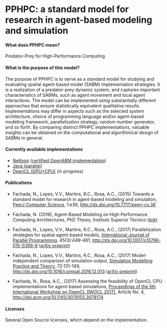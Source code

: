 # PPHPC: a standard model for research in agent-based modeling and simulation

#### What does PPHPC mean?

Predator-Prey for High-Performance Computing

#### What is the purpose of this model?

The purpose of PPHPC is to serve as a standard model for studying and evaluating
spatial agent-based model (SABM) implementation strategies. It is a realization
of a predator-prey dynamic system, and captures important characteristics of
SABMs, such as agent movement and local agent interactions. The model can be
implemented using substantially different approaches that ensure statistically
equivalent qualitative results. Implementations may differ in aspects such as
the selected system architecture, choice of programming language and/or
agent-based modeling framework, parallelization strategy, random number
generator, and so forth. By comparing distinct PPHPC implementations, valuable
insights can be obtained on the computational and algorithmical design of SABMs
in general.

#### Currently available implementations

* [Netlogo](https://github.com/fakenmc/pphpc/tree/netlogo/netlogo)
([certified OpenABM implementation](https://www.openabm.org/model/4693/))
* [Java (parallel)](https://github.com/fakenmc/pphpc/tree/java/java)
* [OpenCL (GPU+CPU)](https://github.com/fakenmc/pphpc/tree/opencl/opencl)
(in progress)

#### Publications

* Fachada, N., Lopes, V.V., Martins, R.C., Rosa, A.C., (2015)
Towards a standard model for research in agent-based modeling and simulation,
[PeerJ Computer Science](https://peerj.com/computer-science/),
1:e36,
http://dx.doi.org/10.7717/peerj-cs.36

* Fachada, N. (2016), Agent-Based Modeling on High Performance Computing Architectures,
PhD Thesis, Instituto Superior Técnico ([link](http://hgpu.org/papers/16552_20160915225141.pdf))

* Fachada, N., Lopes, V.V., Martins, R.C., Rosa, A.C., (2017)
Parallelization strategies for spatial agent-based models,
[International Journal of Parallel Programming](http://www.springer.com/computer/theoretical+computer+science/journal/10766),
45(3):449-481,
http://dx.doi.org/10.1007/s10766-015-0399-9
([arXiv preprint](http://arxiv.org/abs/1507.04047))

* Fachada, N., Lopes, V.V., Martins, R.C., Rosa, A.C., (2017)
Model-independent comparison of simulation output,
[Simulation Modelling Practice and Theory](https://www.journals.elsevier.com/simulation-modelling-practice-and-theory),
72:131-149,
http://dx.doi.org/10.1016/j.simpat.2016.12.013
([arXiv preprint](http://arxiv.org/abs/1509.09174))

* Fachada, N., Rosa, A.C., (2017)
Assessing the feasibility of OpenCL CPU implementations for agent-based simulations,
[Proceedings of the 5th International Workshop on OpenCL (IWOCL 2017)](http://www.iwocl.org/),
Article No. 4,
http://doi.acm.org/10.1145/3078155.3078174

#### Licenses

Several Open Source licenses, which depend on the implementation.
